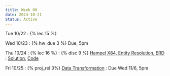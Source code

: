 ```yaml
---
title: Week 09
date: 2024-10-21
Status: Active
---
```


Tue 10/22
: {% lec 15 %}

Wed 10/23
: {% hw_due 3 %} Due, 5pm

Thu 10/24
: {% lec 16 %}
: {% disc 9 %} [Hampel X84, Entity Resolution, ERD](https://drive.google.com/file/d/1epK0uA5oBzOrOh1UZ8pntL5N7AFf_2zb/view?usp=sharing) 
  : [Solution](https://drive.google.com/file/d/1S-QPC5mPHdk0QbNEZtaBhP0nbOkB39CN/view?usp=sharing), [Code](http://data101.datahub.berkeley.edu/hub/user-redirect/git-pull?repo=https%3A%2F%2Fgithub.com%2Fcal-data-eng%2Ffa24-materials&urlpath=tree%2Ffa24-materials%2Fdisc%2Fdisc08%2Fdisc08.ipynb&branch=main)

Fri 10/25
: {% proj_rel 3%} [Data Transformation](https://data101.datahub.berkeley.edu/hub/user-redirect/git-pull?repo=https%3A%2F%2Fgithub.com%2Fcal-data-eng%2Ffa24-materials&urlpath=lab%2Ftree%2Ffa24-materials%2Fproj%2Fproj3%2Fproj3.ipynb&branch=main)
  : Due Wed 11/6, 5pm
